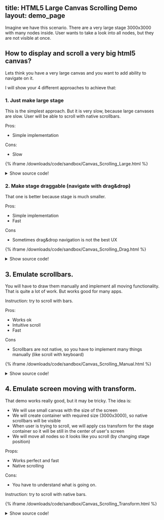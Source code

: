 title: HTML5 Large Canvas Scrolling Demo
layout: demo_page
---

Imagine we have this scenario. There are a very large stage 3000x3000 with many nodes inside.
User wants to take a look into all nodes, but they are not visible at once.

## How to display and scroll a very big html5 canvas?

Lets think you have a very large canvas and you want to add ability to navigate on it.

I will show your 4 different approaches to achieve that:

### 1. Just make large stage

This is the simplest approach. But it is very slow, because large canvases are slow.
User will be able to scroll with native scrollbars.

Pros:
* Simple implementation

Cons:
* Slow

{% iframe /downloads/code/sandbox/Canvas_Scrolling_Large.html %}

<details><summary>Show source code!</summary>
<p>
{% include_code Canvas Scrolling Large sandbox/Canvas_Scrolling_Large.html %}
</p>
</details>


### 2. Make stage draggable (navigate with drag&drop)

That one is better because stage is much smaller.

Pros:
* Simple implementation
* Fast

Cons
* Sometimes drag&drop navigation is not the best UX

{% iframe /downloads/code/sandbox/Canvas_Scrolling_Drag.html %}

<details><summary>Show source code!</summary>
<p>
{% include_code Canvas Scrolling Drag sandbox/Canvas_Scrolling_Drag.html %}
</p>
</details>

## 3. Emulate scrollbars.

You will have to draw them manually and implement all moving functionality.
That is quite a lot of work. But works good for many apps.

Instruction: try to scroll with bars.

Pros:
- Works ok
- Intuitive scroll
- Fast

Cons
- Scrollbars are not native, so you have to implement many things manually (like scroll with keyboard)

{% iframe /downloads/code/sandbox/Canvas_Scrolling_Manual.html %}

<details><summary>Show source code!</summary>
<p>
{% include_code Canvas Scrolling Bars sandbox/Canvas_Scrolling_Manual.html %}
</p>
</details>

## 4. Emulate screen moving with transform.

That demo works really good, but it may be tricky.
The idea is:
- We will use small canvas with the size of the screen
- We will create container with required size (3000x3000), so native scrollbars will be visible
- When user is trying to scroll, we will apply css transform for the stage container so it will be still in the center of user's screen
- We will move all nodes so it looks like you scroll (by changing stage position)

Props:
- Works perfect and fast
- Native scrolling

Cons:
- You have to understand what is going on.

Instruction: try to scroll with native bars.

{% iframe /downloads/code/sandbox/Canvas_Scrolling_Transform.html %}

<details><summary>Show source code!</summary>
<p>
{% include_code Canvas Scrolling Transform sandbox/Canvas_Scrolling_Transform.html %}
</p>
</details>
